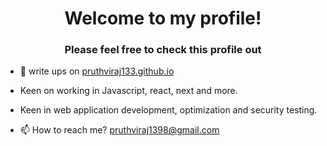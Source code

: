 <h1 align="center">Welcome to my profile!</h1>
<h3 align="center">Please feel free to check this profile out</h3>

- 📝 write ups on [pruthviraj133.github.io](https://pruthviraj133.github.io)

- Keen on working in Javascript, react, next and more.

- Keen in web application development, optimization and security testing. 

- 📫 How to reach me? pruthviraj1398@gmail.com
